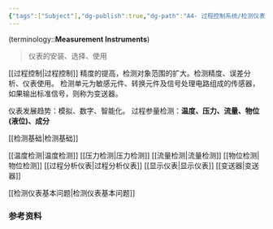 ```yaml
---
{"tags":["Subject"],"dg-publish":true,"dg-path":"A4- 过程控制系统/检测仪表/检测仪表.md","dg-pinned":true,"permalink":"/A4- 过程控制系统/检测仪表/检测仪表/","pinned":true,"dgPassFrontmatter":true,"noteIcon":"","created":"2024-10-03T15:40:38.000+08:00","updated":"2025-06-03T19:02:03.000+08:00"}
---
```


(terminology::**Measurement Instruments**)
> 仪表的安装、选择、使用


[[过程控制\|过程控制]]
精度的提高，检测对象范围的扩大。检测精度、误差分析、仪表使用。
检测单元为敏感元件、转换元件及信号处理电路组成的传感器，如果输出标准信号，则称为变送器。

仪表发展趋势：模拟、数字、智能化。
过程参量检测：**温度、压力、流量、物位 (液位)、成分**


[[检测基础\|检测基础]]

[[温度检测\|温度检测]]
[[压力检测\|压力检测]]
[[流量检测\|流量检测]]
[[物位检测\|物位检测]]
[[过程分析仪表\|过程分析仪表]]
[[显示仪表\|显示仪表]]
[[变送器\|变送器]]

[[检测仪表基本问题\|检测仪表基本问题]]

### 参考资料

